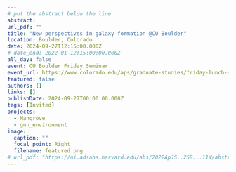 ```yaml
---
# put the abstract below the line
abstract: 
url_pdf: ""
title: "New perspectives in galaxy formation @CU Boulder"
location: Boulder, Colorado 
date: 2024-09-27T12:15:00.000Z
# date_end: 2022-01-12T15:00:00.000Z
all_day: false
event: CU Boulder Friday Seminar
event_url: https://www.colorado.edu/aps/graduate-studies/friday-lunch-seminars-2023-2024
featured: false
authors: []
links: []
publishDate: 2024-09-27T00:00:00.000Z
tags: [Invited]
projects:
  - Mangrove
  - gnn_environment
image:
  caption: ""
  focal_point: Right
  filename: featured.png
# url_pdf: "https://ui.adsabs.harvard.edu/abs/2022ApJS..258...11W/abstract"
---
```

